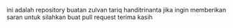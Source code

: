 ini adalah repository buatan zulvan tariq handitrinanta
jika ingin memberikan saran untuk silahkan buat pull request
terima kasih
